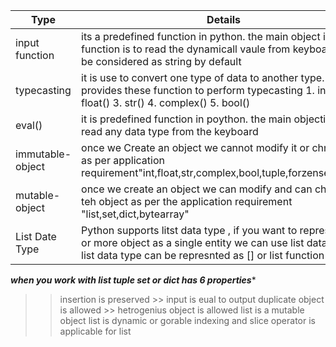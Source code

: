| Type  | Details |
| ------------- | ------------- |
| input function  | its a predefined function in python. the main object is inout function is to read  the dynamicall vaule from keyboard. it wil be considered  as string by default |
|  typecasting | it is use to convert one type of data to  another type. Python provides these function to perform typecasting 1. int() 2. float() 3. str() 4. complex() 5. bool() |
| eval()  | it is predefined function in poython. the main objective to read any data type from the  keyboard |
| immutable-object  |  once we Create  an object we cannot modify it or  chnage it as per application requirement"int,float,str,complex,bool,tuple,forzenset,bytes" |
| mutable-object  | once we create an object we can modify  and can chnage teh object as per the application requirement "list,set,dict,bytearray" |
| List Date Type | Python supports litst data type , if you want to represent  one or  more object as a single entity we can use list data type.  list data type can be  represnted as [] or list function |


***when you work  with list tuple set or dict has 6 properties****
>> insertion is preserved >> input is eual to output
>> duplicate object is allowed >> 
>> hetrogenius object is allowed 
>> list is a mutable object 
>> list is dynamic or gorable 
>> indexing and slice operator is applicable for list 